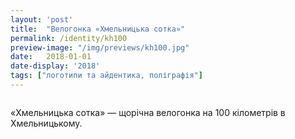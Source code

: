 ```yaml
---
layout: 'post'
title:  "Велогонка «Хмельницька сотка»"
permalink: /identity/kh100
preview-image: "/img/previews/kh100.jpg"
date:   2018-01-01
date-display: '2018'
tags: ["логотипи та айдентика, поліграфія"] 
---
```


<img src="https://i.imgur.com/4C2vKl3.jpg" alt=""><br>
<p>«Хмельницька сотка» — щорічна велогонка на 100 кілометрів в Хмельницькому.</p>